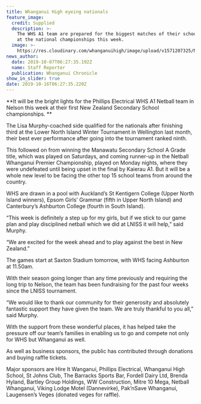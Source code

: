 ```yaml
---
title: Whanganui High eyeing nationals
feature_image:
  credit: Supplied
  description: >-
    The WHS A1 team are prepared for the biggest matches of their school careers
    at the national championships this week.
  image: >-
    https://res.cloudinary.com/whanganuihigh/image/upload/v1571207325/News/Chron_7.10.19.jpg
news_author:
  date: 2019-10-07T06:27:35.192Z
  name: Staff Reporter
  publication: Whanganui Chronicle
show_in_slider: true
date: 2019-10-16T06:27:35.220Z
---
```

**It will be the bright lights for the Phillips Electrical WHS A1 Netball team in Nelson this week at their first New Zealand Secondary School championships.**

The Lisa Murphy-coached side qualified for the nationals after finishing third at the Lower North Island Winter Tournament in Wellington last month, their best ever performance after going into the tournament ranked ninth.

This followed on from winning the Manawatu Secondary School A Grade title, which was played on Saturdays, and coming runner-up in the Netball Whanganui Premier Championship, played on Monday nights, where they were undefeated until being upset in the final by Kaierau A1. But it will be a whole new level to be facing the other top 15 school teams from around the country.

WHS are drawn in a pool with Auckland’s St Kentigern College (Upper North Island winners), Epsom Girls’ Grammar (fifth in Upper North Island) and Canterbury’s Ashburton College (fourth in South Island).

“This week is definitely a step up for my girls, but if we stick to our game plan and play disciplined netball which we did at LNISS it will help,” said Murphy.

“We are excited for the week ahead and to play against the best in New Zealand.”

The games start at Saxton Stadium tomorrow, with WHS facing Ashburton at 11.50am.

With their season going longer than any time previously and requiring the long trip to Nelson, the team has been fundraising for the past four weeks since the LNISS tournament.

“We would like to thank our community for their generosity and absolutely fantastic support they have given the team. We are truly thankful to you all,” said Murphy.

With the support from these wonderful places, it has helped take the pressure off our team’s families in enabling us to go and compete not only for WHS but Whanganui as well.

As well as business sponsors, the public has contributed through donations and buying raffle tickets.

Major sponsors are Hire It Wanganui, Phillips Electrical, Whanganui High School, St Johns Club, The Barracks Sports Bar, Fordell Dairy Ltd, Brenda Hyland, Bartley Group Holdings, WW Construction, Mitre 10 Mega, Netball Whanganui, Viking Lodge Motel (Dannevirke), Pak’nSave Whanganui, Laugensen’s Veges (donated veges for raffle).
